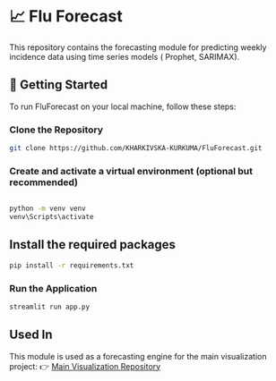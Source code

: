 # 📈 Flu Forecast

This repository contains the forecasting module for predicting weekly incidence data using time series models ( Prophet, SARIMAX).

## 🚀 Getting Started

To run FluForecast on your local machine, follow these steps:

### Clone the Repository

```bash
git clone https://github.com/KHARKIVSKA-KURKUMA/FluForecast.git
```

### Create and activate a virtual environment (optional but recommended)

```bash

python -m venv venv
venv\Scripts\activate

```

## Install the required packages

```bash
pip install -r requirements.txt
```

### Run the Application

```bash
streamlit run app.py
```

## Used In

This module is used as a forecasting engine for the main visualization project: 👉 [Main Visualization Repository](https://github.com/KHARKIVSKA-KURKUMA/FluChart)
